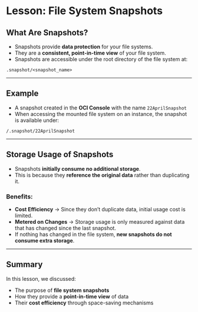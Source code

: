 # Lesson: File System Snapshots

## What Are Snapshots?
- Snapshots provide **data protection** for your file systems.  
- They are a **consistent, point-in-time view** of your file system.  
- Snapshots are accessible under the root directory of the file system at:  
```text
.snapshot/<snapshot_name>
```

---

## Example
- A snapshot created in the **OCI Console** with the name `22AprilSnapshot`  
- When accessing the mounted file system on an instance, the snapshot is available under:  
```text
/.snapshot/22AprilSnapshot
```

---

## Storage Usage of Snapshots
- Snapshots **initially consume no additional storage**.  
- This is because they **reference the original data** rather than duplicating it.  

### Benefits:
- **Cost Efficiency** → Since they don’t duplicate data, initial usage cost is limited.  
- **Metered on Changes** → Storage usage is only measured against data that has changed since the last snapshot.  
- If nothing has changed in the file system, **new snapshots do not consume extra storage**.

---

## Summary
In this lesson, we discussed:  
- The purpose of **file system snapshots**  
- How they provide a **point-in-time view** of data  
- Their **cost efficiency** through space-saving mechanisms  
